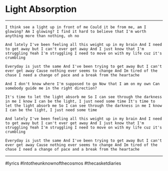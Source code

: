 # Light Absorption

---

``I think see a light up in front of me
Could it be from me, am I glowing? Am I glowing?
I find it hard to believe that I'm worth anything more than nothing, oh no``

``And lately I've been feeling all this weight up in my brain
And I need to get away but I can't ever get away
And I just know that I'm struggling
Yeah I'm struggling
I need to move on with my life cuz it's crumbling``

``Everyday is just the same
And I've been trying to get away
But I can't ever get away
Cause nothing ever seems to change
And Im tired of the chase
I need a change of pace and a break from the heartache``

``And I don't know where I'm supposed to go
Now that I am on my own
Can somebody guide me in the right direction?``

``It's time to let the light absorb me
So I can see through the darkness in me
I know I can be the light, I just need some time
It's time to let the light absorb me
So I can see through the darkness in me
I know I can be the light, I just need some time``

``And lately I've been feeling all this weight up in my brain
And I need to get away but I can't ever get away
And I just know that I'm struggling
Yeah I'm struggling
I need to move on with my life cuz it's crumbling``

``Everyday is just the same
And I've been trying to get away
But I can't ever get away
Cause nothing ever seems to change
And Im tired of the chase
I need a change of pace and a break from the heartache``

---

#lyrics #Intotheunknownofthecosmos #thecasketdiaries 